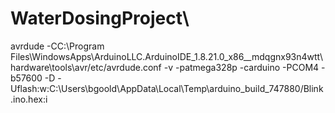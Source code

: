 # WaterDosingProject\


avrdude -CC:\Program Files\WindowsApps\ArduinoLLC.ArduinoIDE_1.8.21.0_x86__mdqgnx93n4wtt\hardware\tools\avr/etc/avrdude.conf -v -patmega328p -carduino -PCOM4 -b57600 -D -Uflash:w:C:\Users\bgoold\AppData\Local\Temp\arduino_build_747880/Blink.ino.hex:i
